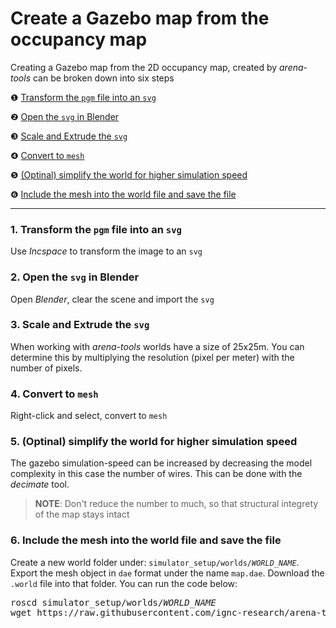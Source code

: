 # Create a Gazebo map from the occupancy map
Creating a Gazebo map from the 2D occupancy map, created by *arena-tools* can be broken down into six steps

❶ [Transform the `pgm` file into an `svg`](#1-transform-the-pgm-file-into-an-svg)

❷ [Open the `svg` in Blender](#2-open-the-svg-in-blender)

❸ [Scale and Extrude the `svg`](#3-scale-and-extrude-the-svg)

❹ [Convert to `mesh`](#4-convert-to-mesh)

❺ [(Optinal) simplify the world for higher simulation speed](#5-optinal-simplify-the-world-for-higher-simulation-speed)

❻ [Include the mesh into the world file and save the file](#6-include-the-mesh-into-the-world-file-and-save-the-file)

---

### 1. Transform the `pgm` file into an `svg`
Use *Incspace* to transform the image to an `svg`

### 2. Open the `svg` in Blender
Open *Blender*, clear the scene and import the `svg`
### 3. Scale and Extrude the `svg`
When working with *arena-tools* worlds have a size of 25x25m. You can determine this by multiplying the resolution (pixel per meter) with the number of pixels.

### 4. Convert to `mesh`
Right-click and select, convert to `mesh`

### 5. (Optinal) simplify the world for higher simulation speed
The gazebo simulation-speed can be increased by decreasing the model complexity in this case the number of wires. This can be done with the *decimate* tool. 
> **NOTE**: Don't reduce the number to much, so that structural integrety of the map stays intact 

### 6. Include the mesh into the world file and save the file
Create a new world folder under: <code>simulator_setup/worlds/<var>WORLD_NAME</var></code>. Export the mesh object in `dae` format under the name `map.dae`. Download the `.world` file into that folder. You can run the code below:
<pre class="devsite-click-to-copy">
roscd simulator_setup/worlds/<var>WORLD_NAME</var>
wget https://raw.githubusercontent.com/ignc-research/arena-tools/main/map_to_gazebo/map.world
</pre>
